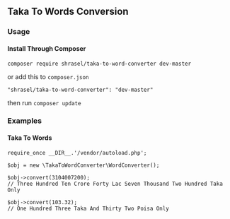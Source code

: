 ## Taka To Words Conversion

### Usage

#### Install Through Composer
```
composer require shrasel/taka-to-word-converter dev-master
```
or add this to `composer.json`
```
"shrasel/taka-to-word-converter": "dev-master"
```
then run `composer update`

### Examples
#### Taka To Words

```
require_once __DIR__.'/vendor/autoload.php';

$obj = new \TakaToWordConverter\WordConverter();
```
```
$obj->convert(3104007200); 
// Three Hundred Ten Crore Forty Lac Seven Thousand Two Hundred Taka Only
```
```
$obj->convert(103.32);
// One Hundred Three Taka And Thirty Two Poisa Only
```